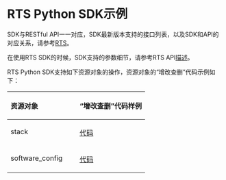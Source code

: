 # RTS Python SDK示例<a name="sdk_02_0018"></a>

SDK与RESTful API一一对应，SDK最新版本支持的接口列表，以及SDK和API的对应关系，请参考[RTS](Python-RTS.md)。

在使用RTS SDK的时候，SDK支持的参数细节，请参考RTS API[描述](https://support.huaweicloud.com/api-rts/rts_03_0007.html)。

RTS Python SDK支持如下资源对象的操作，资源对象的“增改查删”代码示例如下：

<a name="table246061171211"></a>
<table><thead align="left"><tr id="row9495101118129"><th class="cellrowborder" valign="top" width="50%" id="mcps1.1.3.1.1"><p id="p1449517116126"><a name="p1449517116126"></a><a name="p1449517116126"></a>资源对象</p>
</th>
<th class="cellrowborder" valign="top" width="50%" id="mcps1.1.3.1.2"><p id="p64950119126"><a name="p64950119126"></a><a name="p64950119126"></a>“增改查删”代码样例</p>
</th>
</tr>
</thead>
<tbody><tr id="row1649571111126"><td class="cellrowborder" valign="top" width="50%" headers="mcps1.1.3.1.1 "><p id="p149518117126"><a name="p149518117126"></a><a name="p149518117126"></a>stack</p>
</td>
<td class="cellrowborder" valign="top" width="50%" headers="mcps1.1.3.1.2 "><p id="p1749551191219"><a name="p1749551191219"></a><a name="p1749551191219"></a><a href="https://github.com/huaweicloud/huaweicloud-sdk-python/blob/master/examples/rts/stack.py" target="_blank" rel="noopener noreferrer">代码</a></p>
</td>
</tr>
<tr id="row144952011121213"><td class="cellrowborder" valign="top" width="50%" headers="mcps1.1.3.1.1 "><p id="p449519119125"><a name="p449519119125"></a><a name="p449519119125"></a>software_config</p>
</td>
<td class="cellrowborder" valign="top" width="50%" headers="mcps1.1.3.1.2 "><p id="p1749511171215"><a name="p1749511171215"></a><a name="p1749511171215"></a><a href="https://github.com/huaweicloud/huaweicloud-sdk-python/blob/master/examples/rts/software_config.py" target="_blank" rel="noopener noreferrer">代码</a></p>
</td>
</tr>
</tbody>
</table>

